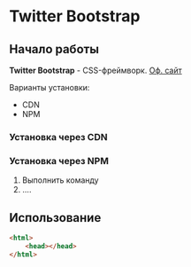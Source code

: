 # Twitter Bootstrap

## Начало работы
**Twitter Bootstrap** - CSS-фреймворк. [Оф. сайт](https://getbootstrap.com)

Варианты установки:
* CDN
* NPM

### Установка через CDN

### Установка через NPM

1. Выполнить команду
1. ....

## Использование

~~~html
<html>
    <head></head>
</html>
~~~